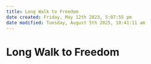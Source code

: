 ```yaml
---
title: Long Walk to Freedom
date created: Friday, May 12th 2023, 5:07:55 pm
date modified: Tuesday, August 5th 2025, 10:41:11 am
---
```


# Long Walk to Freedom
